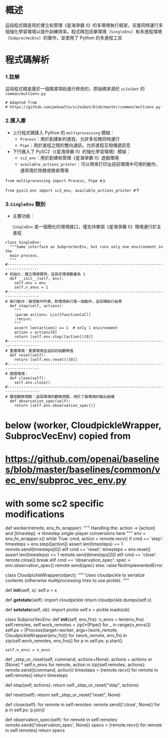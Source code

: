 # 概述
這段程式碼是用於建立和管理《星海爭霸 II》的多環境執行框架，支援同時運行多個強化學習環境以提升訓練效率。程式碼包括單環境（`SingleEnv`）和多進程環境（`SubprocVecEnv`）的實作，並使用了 Python 的多進程工具

# 程式碼解析
### 1.註解
這段程式碼是基於一個開源項目進行修改的，原始碼來源於 `sc2aibot` 的 `common/multienv.py`
```
# Adapted from
# https://github.com/pekaalto/sc2aibot/blob/master/common/multienv.py
```
### 2.匯入庫
* 上行程式碼匯入 Python 的 `multiprocessing` 模組：
  * `Process`：用於創建新的進程，允許多任務同時運行
  * `Pipe`：用於進程之間的雙向通訊，允許進程互相傳遞訊息
* 下行匯入了 PySC2（《星海爭霸 II》的強化學習環境）模組：
  * `sc2_env`：用於創建和管理《星海爭霸 II》遊戲環境
  * `available_actions_printer`：可以用來打印出目前環境中可用的動作，通常用於除錯或檢查環境
```
from multiprocessing import Process, Pipe #上

from pysc2.env import sc2_env, available_actions_printer #下
```
### 3.`SingleEnv` 類別
* 主要功能：

  `SingleEnv` 是一個簡化的環境接口，僅支持單個《星海爭霸 II》環境運行於主進程
```
class SingleEnv:
  """Same interface as SubprocVecEnv, but runs only one environment in the
  main process.
  """
#------------------------------------------------------------------------------------
# 初始化：建立環境實例，並設定環境數量為 1
  def __init__(self, env):
    self.env = env
    self.n_envs = 1
#------------------------------------------------------------------------------------
# 執行動作：接受動作列表，對環境執行第一個動作，並回傳執行結果
  def step(self, actions):
    """
    :param actions: List[FunctionCall]
    :return:
    """
    assert len(actions) == 1  # only 1 environment
    action = actions[0]
    return [self.env.step([action])[0]]
#------------------------------------------------------------------------------------
# 重置環境：重置環境並返回初始觀察值
  def reset(self):
    return [self.env.reset()[0]]
#------------------------------------------------------------------------------------
# 關閉環境：
  def close(self):
    self.env.close()
#------------------------------------------------------------------------------------
# 獲取觀察規範：返回環境的觀察規範，用於了解環境的輸出結構
  def observation_spec(self):
    return [self.env.observation_spec()]
```


# below (worker, CloudpickleWrapper, SubprocVecEnv) copied from
# https://github.com/openai/baselines/blob/master/baselines/common/vec_env/subproc_vec_env.py
# with some sc2 specific modifications
def worker(remote, env_fn_wrapper):
  """
  Handling the:
  action -> [action] and  [timestep] -> timestep
  single-player conversions here
  """
  env = env_fn_wrapper.x()
  while True:
    cmd, action = remote.recv()
    if cmd == 'step':
      timesteps = env.step([action])
      assert len(timesteps) == 1
      remote.send(timesteps[0])
    elif cmd == 'reset':
      timesteps = env.reset()
      assert len(timesteps) == 1
      remote.send(timesteps[0])
    elif cmd == 'close':
      remote.close()
      break
    elif cmd == 'observation_spec':
      spec = env.observation_spec()
      remote.send(spec)
    else:
      raise NotImplementedError


class CloudpickleWrapper(object):
  """
  Uses cloudpickle to serialize contents (otherwise multiprocessing tries
  to use pickle).
  """

  def __init__(self, x):
    self.x = x

  def __getstate__(self):
    import cloudpickle
    return cloudpickle.dumps(self.x)

  def __setstate__(self, ob):
    import pickle
    self.x = pickle.loads(ob)


class SubprocVecEnv:
  def __init__(self, env_fns):
    n_envs = len(env_fns)
    self.remotes, self.work_remotes = zip(*[Pipe() for _ in range(n_envs)])
    self.ps = [Process(target=worker, args=(work_remote, CloudpickleWrapper(env_fn)))
               for (work_remote, env_fn) in zip(self.work_remotes, env_fns)]
    for p in self.ps:
      p.start()

    self.n_envs = n_envs

  def _step_or_reset(self, command, actions=None):
    actions = actions or [None] * self.n_envs
    for remote, action in zip(self.remotes, actions):
      remote.send((command, action))
    timesteps = [remote.recv() for remote in self.remotes]
    return timesteps

  def step(self, actions):
    return self._step_or_reset("step", actions)

  def reset(self):
    return self._step_or_reset("reset", None)

  def close(self):
    for remote in self.remotes:
      remote.send(('close', None))
    for p in self.ps:
      p.join()

  def observation_spec(self):
    for remote in self.remotes:
      remote.send(('observation_spec', None))
    specs = [remote.recv() for remote in self.remotes]
    return specs
